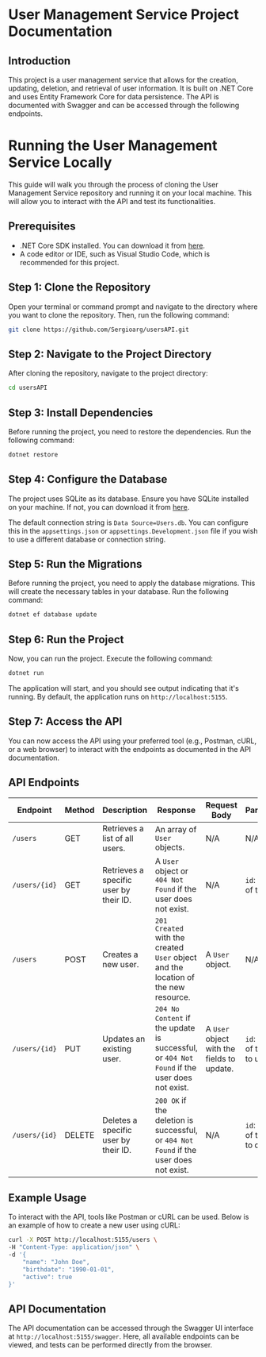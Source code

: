 # User Management Service Project Documentation

## Introduction

This project is a user management service that allows for the creation, updating, deletion, and retrieval of user information. It is built on .NET Core and uses Entity Framework Core for data persistence. The API is documented with Swagger and can be accessed through the following endpoints.

<!-- ## Configuration

To configure the project, the database connection string must be set in the `appsettings.json` or `appsettings.Development.json` file. The default connection string is `Data Source=Users.db`.

```json
{
 "ConnectionStrings": {
    "Users": "Data Source=Users.db"
 }
}
``` -->
# Running the User Management Service Locally

This guide will walk you through the process of cloning the User Management Service repository and running it on your local machine. This will allow you to interact with the API and test its functionalities.

## Prerequisites

- .NET Core SDK installed. You can download it from [here](https://dotnet.microsoft.com/download).
- A code editor or IDE, such as Visual Studio Code, which is recommended for this project.

## Step 1: Clone the Repository

Open your terminal or command prompt and navigate to the directory where you want to clone the repository. Then, run the following command:

```bash
git clone https://github.com/Sergioarg/usersAPI.git
```

## Step 2: Navigate to the Project Directory

After cloning the repository, navigate to the project directory:

```bash
cd usersAPI
```

## Step 3: Install Dependencies

Before running the project, you need to restore the dependencies. Run the following command:

```bash
dotnet restore
```

## Step 4: Configure the Database

The project uses SQLite as its database. Ensure you have SQLite installed on your machine. If not, you can download it from [here](https://www.sqlite.org/download.html).

The default connection string is `Data Source=Users.db`. You can configure this in the `appsettings.json` or `appsettings.Development.json` file if you wish to use a different database or connection string.

## Step 5: Run the Migrations

Before running the project, you need to apply the database migrations. This will create the necessary tables in your database. Run the following command:

```bash
dotnet ef database update
```

## Step 6: Run the Project

Now, you can run the project. Execute the following command:

```bash
dotnet run
```

The application will start, and you should see output indicating that it's running. By default, the application runs on `http://localhost:5155`.

## Step 7: Access the API

You can now access the API using your preferred tool (e.g., Postman, cURL, or a web browser) to interact with the endpoints as documented in the API documentation.

## API Endpoints

| Endpoint | Method | Description | Response | Request Body | Parameters |
|----------|--------|-------------|-----------|--------------|------------|
| `/users` | GET | Retrieves a list of all users. | An array of `User` objects. | N/A | N/A |
| `/users/{id}` | GET | Retrieves a specific user by their ID. | A `User` object or `404 Not Found` if the user does not exist. | N/A | `id`: The ID of the user. |
| `/users` | POST | Creates a new user. | `201 Created` with the created `User` object and the location of the new resource. | A `User` object. | N/A |
| `/users/{id}` | PUT | Updates an existing user. | `204 No Content` if the update is successful, or `404 Not Found` if the user does not exist. | A `User` object with the fields to update. | `id`: The ID of the user to update. |
| `/users/{id}` | DELETE | Deletes a specific user by their ID. | `200 OK` if the deletion is successful, or `404 Not Found` if the user does not exist. | N/A | `id`: The ID of the user to delete. |

## Example Usage

To interact with the API, tools like Postman or cURL can be used. Below is an example of how to create a new user using cURL:

```bash
curl -X POST http://localhost:5155/users \
-H "Content-Type: application/json" \
-d '{
    "name": "John Doe",
    "birthdate": "1990-01-01",
    "active": true
}'
```

## API Documentation

The API documentation can be accessed through the Swagger UI interface at `http://localhost:5155/swagger`. Here, all available endpoints can be viewed, and tests can be performed directly from the browser.
